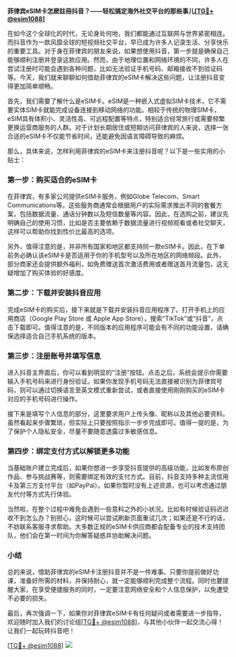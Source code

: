 **菲律宾eSIM卡怎麽註冊抖音？——轻松搞定海外社交平台的那些事儿[[TG💪+ @esim1088](https://t.me/s/esim1088)]**

在如今这个全球化的时代，无论身处何地，我们都能通过互联网与世界紧密相连。而抖音作为一款风靡全球的短视频社交平台，早已成为许多人记录生活、分享快乐的重要工具。对于身在菲律宾的朋友来说，如果想使用抖音，第一步就是确保自己能够顺利注册并登录这款应用。然而，由于地理位置和网络环境的不同，许多人在尝试注册时可能会遇到各种问题，比如无法验证手机号码、邮箱接收不到验证码等。今天，我们就来聊聊如何借助菲律宾的eSIM卡解决这些问题，让注册抖音变得更加简单顺畅。

首先，我们需要了解什么是eSIM卡。eSIM是一种嵌入式虚拟SIM卡技术，它不需要实体SIM卡就能完成设备连接到移动网络的功能。相较于传统的物理SIM卡，eSIM具有体积小、灵活性高、可远程配置等特点，特别适合经常旅行或需要频繁更换运营商服务的人群。对于计划长期居住或短期访问菲律宾的人来说，选择一张合适的eSIM卡不仅能节省时间，还能避免因语言障碍导致的麻烦。

那么，具体来说，怎样利用菲律宾的eSIM卡来注册抖音呢？以下是一些实用的小贴士：

### 第一步：购买适合的eSIM卡

在菲律宾，有多家公司提供eSIM卡服务，例如Globe Telecom、Smart Communications等。这些服务商通常会根据用户的实际需求推出不同的套餐方案，包括数据流量、通话分钟数以及短信数量等内容。因此，在选购之前，建议先明确自己的使用习惯，比如是否主要依赖于数据流量进行视频观看或者社交聊天，这样可以帮助你找到性价比最高的选项。

另外，值得注意的是，并非所有国家和地区都支持同一款eSIM卡。因此，在下单前务必确认该eSIM卡是否适用于你的手机型号以及所在地区的网络频段。此外，部分商家还会提供额外福利，如免费赠送首次激活费用或者赠送首月流量包，这无疑增加了购买体验的好感度。

### 第二步：下载并安装抖音应用

完成eSIM卡的购买后，接下来就是下载并安装抖音应用程序了。打开手机上的应用商店（Google Play Store 或 Apple App Store），搜索“TikTok”或“抖音”，点击下载即可。值得注意的是，不同版本的应用程序可能会有不同的功能设置，请确保选择适合自己手机系统的版本。

### 第三步：注册账号并填写信息

进入抖音主界面后，你可以看到明显的“注册”按钮。点击之后，系统会提示你需要输入手机号码来进行身份验证。如果你发现手机号码无法直接被识别为菲律宾号码，则可以通过切换语言至英文模式重新尝试，或者直接使用刚刚购买的eSIM卡对应的手机号码进行操作。

接下来是填写个人信息的部分，这里要求用户上传头像、昵称以及其他必要资料。虽然看起来步骤繁琐，但实际上只要按照指示一步步完成即可。值得一提的是，为了保护个人隐私安全，尽量不要随意透露过多敏感信息。

### 第四步：绑定支付方式以解锁更多功能

当基础账户建立完成后，如果你想进一步享受抖音提供的高级功能，比如发布原创作品、参与挑战赛等，则需要绑定有效的支付方式。目前，抖音支持多种主流信用卡及第三方支付平台（如PayPal）。如果你暂时没有上述资源，也可以考虑通过朋友代付等方式先行体验。

当然啦，在整个过程中难免会遇到一些意料之外的小状况。比如有时候验证码迟迟收不到怎么办？别担心，这时候可以尝试刷新页面重试几次；如果还是不行的话，不妨联系客服寻求帮助。大多数正规的eSIM卡供应商都会配备专业的技术支持团队，他们会在第一时间为你解答疑惑并协助解决问题。

### 小结

总的来说，借助菲律宾的eSIM卡注册抖音并不是一件难事。只要你提前做好功课，准备好所需的材料，并保持耐心，就一定能够顺利完成整个流程。同时也要提醒大家，在享受便捷服务的同时，一定要注意网络安全和个人信息保护，以免遭受不必要的损失。

最后，再次强调一下，如果你对菲律宾eSIM卡有任何疑问或者需要进一步指导，欢迎随时加入我们的讨论组[[TG💪+ @esim1088](https://t.me/s/esim1088)]，与其他小伙伴一起交流心得！让我们一起玩转抖音吧！

[[TG💪+ @esim1088](https://t.me/s/esim1088)] ![](https://i.postimg.cc/4NQfJmqS/Snipaste-2025-05-13-00-14-12.png)